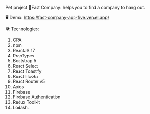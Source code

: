Pet project 🎉Fast Company: helps you to find a company to hang out.

🖥️ Demo: <a href='https://fast-company-app-five.vercel.app/'>https://fast-company-app-five.vercel.app/</a>


🛠 Technologies:

1. CRA
2. npm
3. ReactJS 17
4. PropTypes
5. Bootstrap 5
6. React Select
7. React Toastify
8. React Hooks
9. React Router v5
10. Axios
11. Firebase
12. Firebase Authentication
13. Redux Toolkit
14. Lodash.
